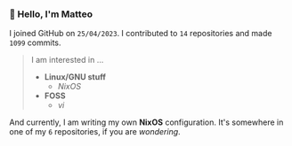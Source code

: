 ### 👋 Hello, I'm Matteo

I joined GitHub on `25/04/2023`.
I contributed to `14` repositories and made `1099` commits.

> I am interested in ...
> 
> - **Linux/GNU stuff**
>     - *NixOS*
> - **FOSS**
>   - *vi*

And currently, I am writing my own **NixOS** configuration. It's somewhere in one of my `6` repositories, if you are *wondering*.

